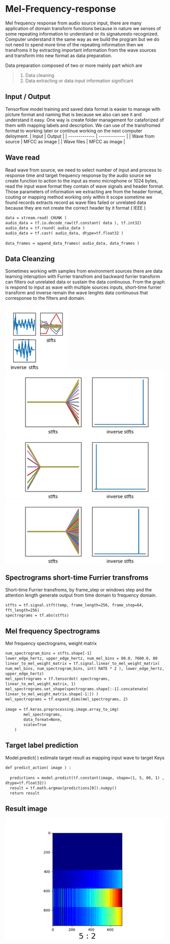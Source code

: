 # Mel-Frequency-response
Mel frequency response from audio source input, there are many application of domain transform functions because in nature we senses of some repeating information to understand or its signaturesto recognized. Computer understand it the same way as we build the program but we do not need to spend more time of the repeating information then we transfroms it by extracting important information from the wave sources and transform into new format as data preparation.

Data preparation composed of two or more mainly part which are
> 1. Data cleaning 
> 2. Data extracting or data input information significant

## Input / Output ###
Tensorflow model training and saved data format is easier to manage with picture format and naming that is because we also can see it and understand it easy. One way is create folder management for cataforized of them with mapping labels and description. We can use of the transfromed format to working later or continue working on the next computer deloyment.
| Input  | Output |
| ------------- | ------------- |
| Wave from source  | MFCC as image  |
| Wave files  | MFCC as image  |

## Wave read ###
Read wave from source, we need to select number of input and process to response time and target frequency response by the audio source we create function to action to the input as mono microphone or 1024 bytes, read the input wave format they contain of wave signals and header format. Those parameters of information we extracting are from the header format, couting or mapping method working only within it scope sometime we found records extracts record as wave files failed or unrelated data because they are not create the correct header by it format ( IEEE )
```
data = stream.read( CHUNK )
audio_data = tf.io.decode_raw(tf.constant( data ), tf.int32)
audio_data = tf.round( audio_data )
audio_data = tf.cast( audio_data, dtype=tf.float32 )
	
data_frames = append_data_frames( audio_data, data_frames )
```

## Data Cleanzing ###
Sometimes working with samples from environment sources there are data learning interuption with Furrier transfrom and backward furrier transform can filters out unrelated data or sustain the data continuous. From the graph is respond to input as wave with multiple sources inputs, short-time furrier transform and inverse remain the wave lenghts data continuous that corresponse to the filters and domain. 

![Alt text](https://github.com/jkaewprateep/Mel-Frequency-response/blob/main/10.png?raw=true "Title")
![Alt text](https://github.com/jkaewprateep/Mel-Frequency-response/blob/main/4.png?raw=true "Title")
![Alt text](https://github.com/jkaewprateep/Mel-Frequency-response/blob/main/5.png?raw=true "Title")
![Alt text](https://github.com/jkaewprateep/Mel-Frequency-response/blob/main/9.png?raw=true "Title")


## Spectrograms short-time Furrier transfroms ###
Short-time Furrier transfroms, by frame_step or windows step and the attention length generate output from time domain to frequency domain. 
```
stfts = tf.signal.stft(temp, frame_length=256, frame_step=64, fft_length=256)
spectrograms = tf.abs(stfts)
```

## Mel frequency Spectrograms ###
Mel frequency spectrograms, weight matrix
```
num_spectrogram_bins = stfts.shape[-1]
lower_edge_hertz, upper_edge_hertz, num_mel_bins = 80.0, 7600.0, 80
linear_to_mel_weight_matrix = tf.signal.linear_to_mel_weight_matrix( num_mel_bins, num_spectrogram_bins, int( RATE * 2 ), lower_edge_hertz, upper_edge_hertz)
mel_spectrograms = tf.tensordot( spectrograms, linear_to_mel_weight_matrix, 1)
mel_spectrograms.set_shape(spectrograms.shape[:-1].concatenate( linear_to_mel_weight_matrix.shape[-1:]) )
mel_spectrograms = tf.expand_dims(mel_spectrograms, 2)
	
image = tf.keras.preprocessing.image.array_to_img(
		mel_spectrograms,
		data_format=None,
		scale=True
	)
```

## Target label prediction ###
Model.predict( ) estimate target result as mapping input wave to target Keys
```
def predict_action( image ) :
  
  predictions = model.predict(tf.constant(image, shape=(1, 5, 80, 1) , dtype=tf.float32))
  result = tf.math.argmax(predictions[0]).numpy()
  return result
```

## Result image ##
![Alt text](https://github.com/jkaewprateep/Mel-Frequency-response/blob/main/Figure_2.png?raw=true "Title")
